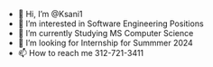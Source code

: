 - 👋 Hi, I’m @Ksani1
- 👀 I’m interested in Software Engineering Positions
- 🌱 I’m currently Studying MS Computer Science
- 💞️ I’m looking for Internship for Summmer 2024
- 📫 How to reach me 312-721-3411

<!---
Ksani1/Ksani1 is a ✨ special ✨ repository because its `README.md` (this file) appears on your GitHub profile.
You can click the Preview link to take a look at your changes.
--->
